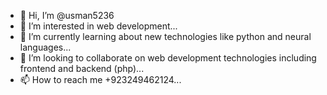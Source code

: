 - 👋 Hi, I’m @usman5236
- 👀 I’m interested in web development...
- 🌱 I’m currently learning about new technologies like python and neural languages...
- 💞️ I’m looking to collaborate on web development technologies including frontend and backend (php)...
- 📫 How to reach me +923249462124...

<!---
usman5236/usman5236 is a ✨ special ✨ repository because its `README.md` (this file) appears on your GitHub profile.
You can click the Preview link to take a look at your changes.
--->
